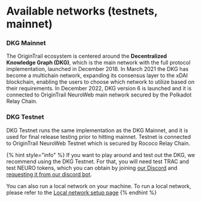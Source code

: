 # Available networks (testnets, mainnet)

### DKG Mainnet

The OriginTrail ecosystem is centered around the **Decentralized Knowledge Graph (DKG)**, which is the main network with the full protocol implementation, launched in December 2018. In March 2021 the DKG has become a multichain network, expanding its consensus layer to the xDAI blockchain, enabling the users to choose which network to utilize based on their requirements. In December 2022, DKG version 6 is launched and it is connected to OriginTrail NeuroWeb main network secured by the Polkadot Relay Chain.

### DKG Testnet

DKG Testnet runs the same implementation as the DKG Mainnet, and it is used for final release testing prior to hitting mainnet. Testnet is connected to OriginTrail NeuroWeb Testnet which is secured by Rococo Relay Chain.

{% hint style="info" %}
If you want to play around and test out the DKG, we recommend using the DKG Testnet. For that, you will need test TRAC and test NEURO tokens, which you can obtain by joining [our Discord](https://discord.com/invite/FCgYk2S) and [requesting it from our discord bot](../decentralized-knowledge-graph/node-setup-instructions/useful-resources/dkg-testnet-faucet.md).

You can also run a local network on your machine. To run a local network, please refer to the [Local network setup page](../decentralized-knowledge-graph/setting-up-your-development-environment.md)
{% endhint %}

